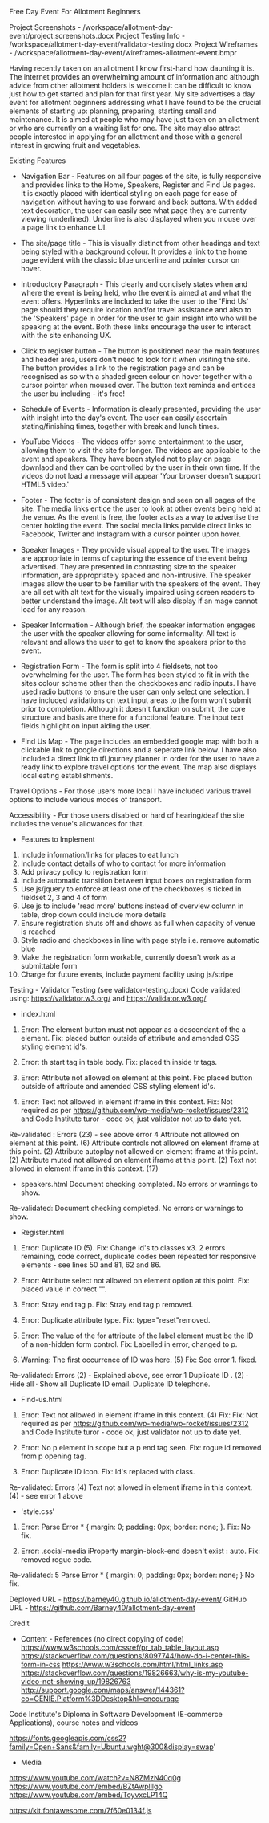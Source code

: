 Free Day Event For Allotment Beginners

Project Screenshots - /workspace/allotment-day-event/project.screenshots.docx
Project Testing Info - /workspace/allotment-day-event/validator-testing.docx
Project Wireframes - /workspace/allotment-day-event/wireframes-allotment-event.bmpr


Having recently taken on an allotment I know first-hand how daunting it is. The internet provides an overwhelming 
amount of information and although advice from other allotment holders is welcome it can be difficult to know
just how to get started and plan for that first year. My site advertises a day event for allotment beginners
addressing what I have found to be the crucial elements of starting up: planning, preparing, starting small and
maintenance. It is aimed at people who may have just taken on an allotment or who are currently on a waiting list 
for one. The site may also attract people interested in applying for an allotment and those with a general 
interest in growing fruit and vegetables.

Existing Features

- Navigation Bar - Features on all four pages of the site, is fully responsive and provides links to the Home,
Speakers, Register and Find Us pages. It is exactly placed with identical styling on each page for ease of
navigation without having to use forward and back buttons. With added text decoration, the user can easily see 
what page they are currenty viewing (underlined). Underline is also displayed when you mouse over a page link to 
enhance UI.

- The site/page title - This is visually distinct from other headings and text being styled with a background colour. It
provides a link to the home page evident with the classic blue underline and pointer cursor on hover.

- Introductory Paragraph - This clearly and concisely states when and where the event is being held, who the 
event is aimed at and what the event offers. Hyperlinks are included to take the user to the 'Find Us' page should
they require location and/or travel assistance and also to the 'Speakers' page in order for the user to gain insight
into who will be speaking at the event. Both these links encourage the user to interact with the site enhancing UX.

- Click to register button - The button is positioned near the main features and header area, users don't need to
look for it when visiting the site. The button provides a link to the registration page and can be recognised as
so with a shaded green colour on hover together with a cursor pointer when moused over. The button text reminds
and entices the user bu including - it's free! 

- Schedule of Events - Information is clearly presented, providing the user with insight into the day's event.
The user can easily ascertain stating/finishing times, together with break and lunch times. 

- YouTube Videos - The videos offer some entertainment to the user, allowing them to visit the site for longer.
The videos are applicable to the event and speakers. They have been styled not to play on page downlaod and
they can be controlled by the user in their own time. If the videos do not load a message will appear 'Your browser 
doesn't support HTML5 video.'

- Footer - The footer is of consistent design and seen on all pages of the site. The media links entice the user
to look at other events being held at the venue. As the event is free, the footer acts as a way to advertise the
center holding the event. The social media links provide direct links to Facebook, Twitter and Instagram with
a cursor pointer upon hover.

- Speaker Images - They provide visual appeal to the user. The images are appropriate in terms of capturing the 
essence of the event being advertised. They are presented in contrasting size to the speaker information, are
appropriately spaced and non-intrusive. The speaker images allow the user to be familiar with the speakers of the 
event. They are all set with alt text for the visually impaired using screen readers to better understand the
image. Alt text will also display if an mage cannot load for any reason.

- Speaker Information - Although brief, the speaker information engages the user with the speaker allowing for 
some informality. All text is relevant and allows the user to get to know the speakers prior to the event.

- Registration Form - The form is split into 4 fieldsets, not too overwhelming for the user. The form has been
styled to fit in with the sites colour scheme other than the checkboxes and radio inputs. I have used radio 
buttons to ensure the user can only select one selection. I have included validations on text input areas to 
the form won't submit prior to completion. Although it doesn't function on submit, the core structure and basis
are there for a functional feature. The input text fields highlight on input aiding the user.

- Find Us Map - The page includes an embedded google map with both a clickable link to google directions and
a seperate link below. I have also included a direct link to tfl.journey planner in order for the user to have
a ready link to explore travel options for the event. The map also displays local eating establishments.

Travel Options - For those users more local I have included various travel options to include various modes
of transport.

Accessibility - For those users disabled or hard of hearing/deaf the site includes the venue's allowances for
that. 

- Features to Implement
1. Include information/links for places to eat lunch
2. Include contact details of who to contact for more information
3. Add privacy policy to registration form
4. Include automatic transition between input boxes on registration form
5. Use js/jquery to enforce at least one of the checkboxes is ticked in fieldset 2, 3 and 4 of form
6. Use js to include 'read more' buttons instead of overview column in table, drop down could include more details
7. Ensure registration shuts off and shows as full when capacity of venue is reached
8. Style radio and checkboxes in line with page style i.e. remove automatic blue
9. Make the registration form workable, currently doesn't work as a submittable form
10. Charge for future events, include payment facility using js/stripe

Testing - Validator Testing (see validator-testing.docx)
Code validated using: https://validator.w3.org/ and https://validator.w3.org/

- index.html
1. Error: The element button must not appear as a descendant of the a element. Fix: placed button outside of 
attribute and amended CSS styling element id's.

2. Error: th start tag in table body. Fix: placed th inside tr tags.

3. Error: Attribute not allowed on element at this point. Fix: placed button outside of attribute and amended 
CSS styling element id's.

4. Error: Text not allowed in element iframe in this context. Fix: Not required as per 
https://github.com/wp-media/wp-rocket/issues/2312 and Code Institute turor - code ok, just validator not up to
date yet.

Re-validated : 
Errors (23)  - see above error 4
Attribute not allowed on element at this point. (6) 
Attribute controls not allowed on element iframe at this point. (2)
Attribute autoplay not allowed on element iframe at this point. (2)
Attribute muted not allowed on element iframe at this point. (2)
Text not allowed in element iframe in this context. (17)

- speakers.html
Document checking completed. No errors or warnings to show.

Re-validated: Document checking completed. No errors or warnings to show.

- Register.html
1. Error: Duplicate ID (5). Fix: Change id's to classes x3. 2 errors remaining, code correct, duplicate codes
been repeated for responsive elements - see lines 50 and 81, 62 and 86.

2. Error: Attribute select not allowed on element option at this point. Fix: placed value in correct "".

3. Error: Stray end tag p. Fix: Stray end tag p removed.

4. Error: Duplicate attribute type. Fix: type="reset"removed.

5. Error: The value of the for attribute of the label element must be the ID of a non-hidden form control.
Fix: Labelled in error, changed to p.

1. Warning: The first occurrence of ID was here. (5) Fix: See error 1. fixed.

Re-validated: 
Errors (2) - Explained above, see error 1
Duplicate ID . (2) · Hide all · Show all
Duplicate ID email.
Duplicate ID telephone.

- Find-us.html
1. Error: Text not allowed in element iframe in this context. (4) Fix: Fix: Not required as per 
https://github.com/wp-media/wp-rocket/issues/2312 and Code Institute turor - code ok, just validator not up to
date yet.

2. Error: No p element in scope but a p end tag seen. Fix: rogue id removed from p opening tag.

3. Error: Duplicate ID icon. Fix: Id's replaced with class.

Re-validated:
Errors (4) 
Text not allowed in element iframe in this context. (4) - see error 1 above

- 'style.css'

1. Error: Parse Error * { margin: 0; padding: 0px; border: none; }. Fix: No fix.

2. Error: .social-media iProperty margin-block-end doesn't exist : auto. Fix: removed rogue code. 

Re-validated:
5		Parse Error * { margin: 0; padding: 0px; border: none; } No fix.

Deployed URL - https://barney40.github.io/allotment-day-event/ 
GitHub URL -  https://github.com/Barney40/allotment-day-event

Credit
- Content - References (no direct copying of code)
https://www.w3schools.com/cssref/pr_tab_table_layout.asp
https://stackoverflow.com/questions/8097744/how-do-i-center-this-form-in-css
https://www.w3schools.com/html/html_links.asp
https://stackoverflow.com/questions/19826663/why-is-my-youtube-video-not-showing-up/19826763
http://support.google.com/maps/answer/144361?co=GENIE.Platform%3DDesktop&hl=encourage

Code Institute's Diploma in Software Development (E-commerce Applications), course notes and videos

https://fonts.googleapis.com/css2?family=Open+Sans&family=Ubuntu:wght@300&display=swap'

- Media

https://www.youtube.com/watch?v=N8ZMzN40q0g
https://www.youtube.com/embed/BZtAwplllgo
https://www.youtube.com/embed/ToyvxcLP14Q

https://kit.fontawesome.com/7f60e0134f.js







